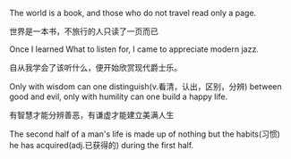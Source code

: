 The world is a book, and those who do not travel read only a page.

世界是一本书，不旅行的人只读了一页而已

Once I learned What to listen for, I came to appreciate modern jazz.

自从我学会了该听什么，便开始欣赏现代爵士乐。

Only with wisdom can one distinguish(v.看清，认出，区别，分辨) between good and evil, only with humility can one build a happy life.

有智慧才能分辨善恶，有谦虚才能建立美满人生

The second half of a man's life is made up of nothing but the habits(习惯) he has acquired(adj.已获得的) during the first half.
